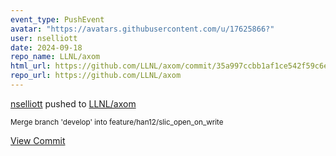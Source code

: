 ```yaml
---
event_type: PushEvent
avatar: "https://avatars.githubusercontent.com/u/17625866?"
user: nselliott
date: 2024-09-18
repo_name: LLNL/axom
html_url: https://github.com/LLNL/axom/commit/35a997ccbb1af1ce542f59c6ef99f29526e8407c
repo_url: https://github.com/LLNL/axom
---
```


<a href='https://github.com/nselliott' target='_blank'>nselliott</a> pushed to <a href='https://github.com/LLNL/axom' target='_blank'>LLNL/axom</a>

<small>Merge branch 'develop' into feature/han12/slic_open_on_write</small>

<a href='https://github.com/LLNL/axom/commit/35a997ccbb1af1ce542f59c6ef99f29526e8407c' target='_blank'>View Commit</a>